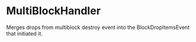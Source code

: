 # MultiBlockHandler
Merges drops from multiblock destroy event into the BlockDropItemsEvent that initiated it.
